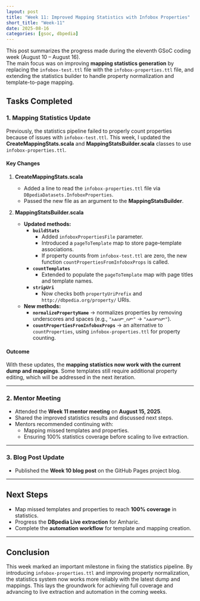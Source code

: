 ```yaml
---
layout: post
title: "Week 11: Improved Mapping Statistics with Infobox Properties"
short_title: "Week-11"
date: 2025-08-16
categories: [gsoc, dbpedia]
---
```


This post summarizes the progress made during the eleventh GSoC coding week (August 10 – August 16).  
The main focus was on improving **mapping statistics generation** by replacing the `infobox-test.ttl` file with the `infobox-properties.ttl` file, and extending the statistics builder to handle property normalization and template-to-page mapping.

<!--more-->

## Tasks Completed

### 1. Mapping Statistics Update
Previously, the statistics pipeline failed to properly count properties because of issues with `infobox-test.ttl`. This week, I updated the **CreateMappingStats.scala** and **MappingStatsBuilder.scala** classes to use `infobox-properties.ttl`.  

#### Key Changes
1. **CreateMappingStats.scala**
   - Added a line to read the `infobox-properties.ttl` file via `DBpediaDatasets.InfoboxProperties`.  
   - Passed the new file as an argument to the **MappingStatsBuilder**.

2. **MappingStatsBuilder.scala**
   - **Updated methods:**
     - **`buildStats`**
       - Added `infoboxPropertiesFile` parameter.  
       - Introduced a `pageToTemplate` map to store page–template associations.  
       - If property counts from `infobox-test.ttl` are zero, the new function `countPropertiesFromInfoboxProps` is called.  
     - **`countTemplates`**
       - Extended to populate the `pageToTemplate` map with page titles and template names.  
     - **`stripUri`**
       - Now checks both `propertyUriPrefix` and `http://dbpedia.org/property/` URIs.  
   - **New methods:**
     - **`normalizePropertyName`** → normalizes properties by removing underscores and spaces (e.g., `"አልበም_ስም"` → `"አልበምስም"`).  
     - **`countPropertiesFromInfoboxProps`** → an alternative to `countProperties`, using `infobox-properties.ttl` for property counting.

#### Outcome
With these updates, the **mapping statistics now work with the current dump and mappings**. Some templates still require additional property editing, which will be addressed in the next iteration.

---

### 2. Mentor Meeting
- Attended the **Week 11 mentor meeting** on **August 15, 2025**.  
- Shared the improved statistics results and discussed next steps.  
- Mentors recommended continuing with:
  - Mapping missed templates and properties.
  - Ensuring 100% statistics coverage before scaling to live extraction.

---

### 3. Blog Post Update
- Published the **Week 10 blog post** on the GitHub Pages project blog.

---

## Next Steps
- Map missed templates and properties to reach **100% coverage** in statistics.  
- Progress the **DBpedia Live extraction** for Amharic.  
- Complete the **automation workflow** for template and mapping creation.  

---

## Conclusion
This week marked an important milestone in fixing the statistics pipeline. By introducing `infobox-properties.ttl` and improving property normalization, the statistics system now works more reliably with the latest dump and mappings. This lays the groundwork for achieving full coverage and advancing to live extraction and automation in the coming weeks.
